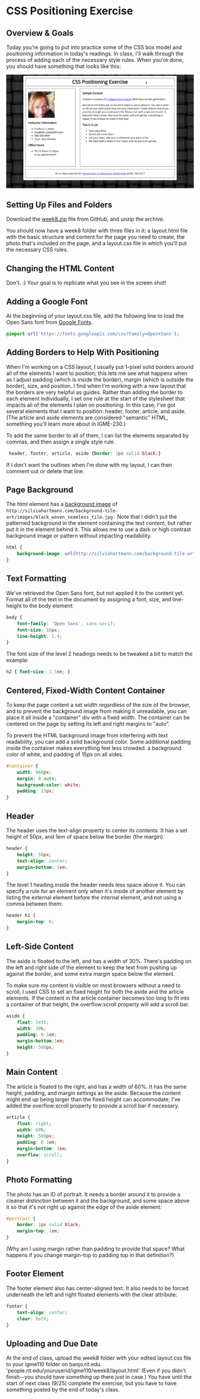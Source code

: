 # CSS Positioning Exercise

## Overview & Goals
Today you're going to put into practice some of the CSS box model and positioning information in today's readings.  In class, I'll walk through the process of adding each of the necessary style rules. When you're done, you should have something that looks like this:

![Example Layout](sample.png)

## Setting Up Files and Folders
Download the [week8.zip](week8.zip) file from GitHub, and unzip the archive.

You should now have a week8 folder with three files in it: a layout.html file with the basic structure and content for the page you need to create, the photo that's included on the page, and a layout.css file in which you'll put the necessary CSS rules.

## Changing the HTML Content
Don't. :) Your goal is to replicate what you see in the screen shot!

## Adding a Google Font
At the beginning of your layout.css file, add the following line to load the Open Sans font from [Google Fonts](https://fonts.google.com/). 

```css
@import url('https://fonts.googleapis.com/css?family=Open+Sans');
```

## Adding Borders to Help With Positioning
When I'm working on a CSS layout, I usually put 1-pixel solid borders around all of the elements I want to position; this lets me see what happens when as I adjust padding (which is inside the border), margin (which is outside the border), size, and position. I find when I'm working with a new layout that the borders are very helpful as guides. Rather than adding the border to each element individually, I set one rule at the start of the stylesheet that impacts all of the elements I plan on positioning. In this case, I've got several elements that I want to position: header, footer, article, and aside. (The article and aside elements are considered "semantic" HTML, something you'll learn more about in IGME-230.)

To add the same border to all of them, I can list the elements separated by commas, and then assign a single style rule. 

```css
 header, footer, article, aside {border: 1px solid black;}
 ```

If I don't want the outlines when I'm done with my layout, I can then comment out or delete that line. 

## Page Background
The html element has a [background image](http://www.w3schools.com/cssref/pr_background-image.asp) of `http://silviahartmann.com/background-tile-art/images/black_woven_seamless_tile.jpg` . Note that I didn't put the patterned background in the element containing the text content, but rather put it in the element behind it. This allows me to use a dark or high contrast background image or pattern without impacting readability. 

```css
html {
    background-image: url(http://silviahartmann.com/background-tile-art/images/black_woven_seamless_tile.jpg);
}
```
## Text Formatting
We've retrieved the Open Sans font, but not applied it to the content yet. Format all of the text in the document by assigning a font, size, and line-height to the body element: 
```css
body {
    font-family: 'Open Sans', sans-serif;
    font-size: 16px;
    line-height: 1.4;
}
```
The font size of the level 2 headings needs to be tweaked a bit to match the example:
```css
h2 { font-size: 1.1em; }
```
## Centered, Fixed-Width Content Container
To keep the page content a set width regardless of the size of the browser, and to prevent the background image from making it unreadable, you can place it all inside a "container" div with a fixed width. The container can be centered on the page by setting its left and right margins to "auto". 

To prevent the HTML background image from interfering with text readability, you can add a solid background color. Some additional padding inside the container makes everything feel less crowded. a background color of white, and padding of 15px on all sides. 
```css
#container {
    width: 960px;
    margin: 0 auto;
    background-color: white;
    padding: 15px;
}
```
## Header
The header uses the text-align property to center its contents. It has a set height of 50px, and 1em of space below the border (the margin).  
```css
header {
    height: 50px;
    text-align: center;
    margin-bottom: 1em;
}
```
The level 1 heading inside the header needs less space above it. You can specify a rule for an element only when it's inside of another element by listing the external element before the internal element, and not using a comma between them:
```css
header h1 {
    margin-top: 0;
}
```

## Left-Side Content
The aside is floated to the left, and has a width of 30%. There's padding on the left and right side of the element to keep the text from pushing up against the border, and some extra margin space below the element. 

To make sure my content is visible on most browsers without a need to scroll, I used CSS to set an fixed height for both the aside and the article elements. If the content in the article container becomes too long to fit into a container of that height, the overflow:scroll property will add a scroll bar. 
```css
aside {
    float: left;
    width: 30%;
    padding: 0 1em;
    margin-bottom:1em;
    height: 500px;
}
```
## Main Content
The article is floated to the right, and has a width of 60%.  It has the same height, padding, and margin settings as the aside. Because the content might end up being larger than the fixed height can accommodate, I've added the overflow:scroll property to provide a scroll bar if necessary.  
```css
article {
    float: right;
    width: 60%;
    height: 500px;
    padding: 0 1em;
    margin-bottom: 1em;
    overflow: scroll;
}
```
## Photo Formatting
The photo has an ID of portrait. It needs a border around it to provide a cleaner distinction between it and the background, and some space above it so that it's not right up against the edge of the aside element:  
```css
#portrait {
    border: 1px solid black;
    margin-top: 1em;
}
```
(Why am I using margin rather than padding to provide that space? What happens if you change margin-top to padding top in that definition?)

## Footer Element
The footer element also has center-aligned text. It also needs to be forced underneath  the left and right floated elements with the clear attribute: 
```css
footer {
    text-align: center;
    clear: both;
}
``` 
## Uploading and Due Date
At the end of class, upload the week8 folder with your edited layout.css file to your igme110 folder on banjo.rit.edu. 'people.rit.edu/youruserid/igme110/week8/layout.html' (Even if you didn't finish--you should have *something* up there just in case.) You have until the start of next class (9/25) complete the exercise, but you have to have something posted by the end of today's class.
